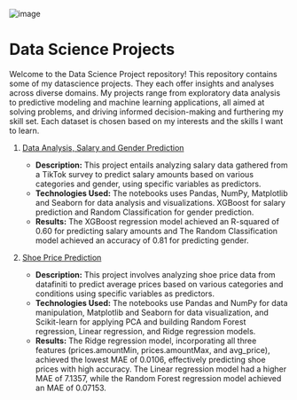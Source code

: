 ![image](https://github.com/v-acha/Data_Science_Projects/assets/166547727/45241d56-80c7-4206-857c-d7468ebfdca0)
# Data Science Projects
Welcome to the Data Science Project repository! This repository contains some of my datascience projects. They each offer insights and analyses across diverse domains. My projects range from exploratory data analysis to predictive modeling and machine learning applications, all aimed at solving problems, and driving informed decision-making and furthering my skill set. Each dataset is chosen based on my interests and the skills I want to learn.

1. [Data Analysis, Salary and Gender Prediction](https://github.com/v-acha/Data_Science_Projects/tree/main/TikTok_Salary_Survey)
   - **Description:** This project entails analyzing salary data gathered from a TikTok survey to predict salary amounts based on various categories and gender, using specific variables as predictors.
   - **Technologies Used:** The notebooks uses Pandas, NumPy, Matplotlib and Seaborn for data analysis and visualizations. XGBoost for salary prediction and Random Classification for gender prediction.
   - **Results:** The XGBoost regression model achieved an R-squared of 0.60 for predicting salary amounts and The Random Classification model achieved an accuracy of 0.81 for predicting gender.

2. [Shoe Price Prediction](https://github.com/v-acha/Data_Science_Projects/tree/main/shoe_price_prediction)
   - **Description:** This project involves analyzing shoe price data from datafiniti to predict average prices based on various categories and conditions using specific variables as predictors.
   - **Technologies Used:** The notebooks use Pandas and NumPy for data manipulation, Matplotlib and Seaborn for data visualization, and Scikit-learn for applying PCA and building Random Forest regression, Linear regression, and Ridge regression models.
   - **Results:** The Ridge regression model, incorporating all three features (prices.amountMin, prices.amountMax, and avg_price), achieved the lowest MAE of 0.0106, effectively predicting shoe prices with high accuracy. The Linear regression model had a higher MAE of 7.1357, while the Random Forest regression model achieved an MAE of 0.07153.
